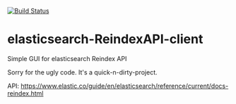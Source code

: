 [![Build Status](https://travis-ci.org/heckenmann/elasticsearch-ReindexAPI-client.svg?branch=master)](https://travis-ci.org/heckenmann/elasticsearch-ReindexAPI-client)
# elasticsearch-ReindexAPI-client
Simple GUI for elasticsearch Reindex API

Sorry for the ugly code. It's a quick-n-dirty-project.

API:
https://www.elastic.co/guide/en/elasticsearch/reference/current/docs-reindex.html
